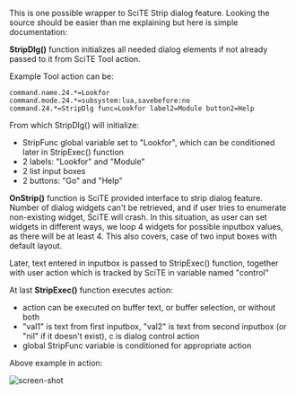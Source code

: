 This is one possible wrapper to SciTE Strip dialog feature. Looking the source should be easier than me explaining but here is simple documentation:


**StripDlg()** function initializes all needed dialog elements if not already passed to it from SciTE Tool action.

Example Tool action can be:

```
command.name.24.*=Lookfor
command.mode.24.*=subsystem:lua,savebefore:no
command.24.*=StripDlg func=Lookfor label2=Module button2=Help
```

From which StripDlg() will initialize:

 - StripFunc global variable set to "Lookfor", which can be conditioned later in StripExec() function
 - 2 labels: "Lookfor" and "Module"
 - 2 list input boxes
 - 2 buttons: "Go" and "Help"


**OnStrip()** function is SciTE provided interface to strip dialog feature.
Number of dialog widgets can't be retrieved, and if user tries to enumerate non-existing widget, SciTE will crash.
In this situation, as user can set widgets in different ways, we loop 4 widgets for possible inputbox values, as there will be at least 4. This also covers, case of two input boxes with default layout.

Later, text entered in inputbox is passed to StripExec() function, together with user action which is tracked by SciTE in variable named "control"


At last **StripExec()** function executes action:

+ action can be executed on buffer text, or buffer selection, or without both
+ "val1" is text from first inputbox, "val2" is text from second inputbox (or "nil" if it doesn't exist), c is dialog control action
+ global StripFunc variable is conditioned for appropriate action


Above example in action:

![screen-shot](http://i.imgur.com/mtaMg.png)

